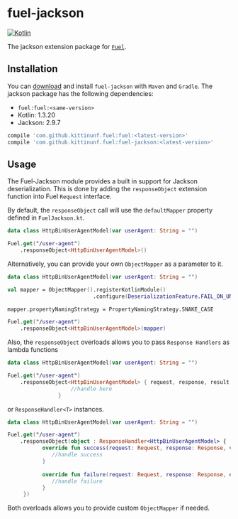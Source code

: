 # fuel-jackson
[![Kotlin](https://img.shields.io/badge/Kotlin-1.3.20-blue.svg)](https://kotlinlang.org)

The jackson extension package for [`Fuel`](../README.md).

## Installation

You can [download](https://bintray.com/kittinunf/maven/Fuel-Android/_latestVersion) and install `fuel-jackson` with `Maven` and `Gradle`. The jackson package has the following dependencies:
* `fuel:fuel:<same-version>`
* Kotlin: 1.3.20
* Jackson: 2.9.7

```groovy
compile 'com.github.kittinunf.fuel:fuel:<latest-version>'
compile 'com.github.kittinunf.fuel:fuel-jackson:<latest-version>'
```

## Usage

The Fuel-Jackson module provides a built in support for Jackson deserialization.
This is done by adding the `responseObject` extension function into Fuel `Request` interface.

By default, the `responseObject` call will use the `defaultMapper` property defined in `FuelJackson.kt`.

```kotlin
data class HttpBinUserAgentModel(var userAgent: String = "")

Fuel.get("/user-agent")
    .responseObject<HttpBinUserAgentModel>()
```

Alternatively, you can provide your own `ObjectMapper` as a parameter to it.

```kotlin
data class HttpBinUserAgentModel(var userAgent: String = "")

val mapper = ObjectMapper().registerKotlinModule()
                           .configure(DeserializationFeature.FAIL_ON_UNKNOWN_PROPERTIES, false)

mapper.propertyNamingStrategy = PropertyNamingStrategy.SNAKE_CASE

Fuel.get("/user-agent")
    .responseObject<HttpBinUserAgentModel>(mapper)
```

Also, the `responseObject` overloads allows you to pass `Response Handlers` as lambda functions

```kotlin
data class HttpBinUserAgentModel(var userAgent: String = "")

Fuel.get("/user-agent")
    .responseObject<HttpBinUserAgentModel> { request, response, result ->
                    //handle here
                }
```

or `ResponseHandler<T>` instances.

```kotlin
data class HttpBinUserAgentModel(var userAgent: String = "")

Fuel.get("/user-agent")
    .responseObject(object : ResponseHandler<HttpBinUserAgentModel> {
           override fun success(request: Request, response: Response, value: HttpBinUserAgentModel) {
              //handle success
           }
    
           override fun failure(request: Request, response: Response, error: FuelError) {
              //handle failure
           }
     })
```

Both overloads allows you to provide custom `ObjectMapper` if needed.
